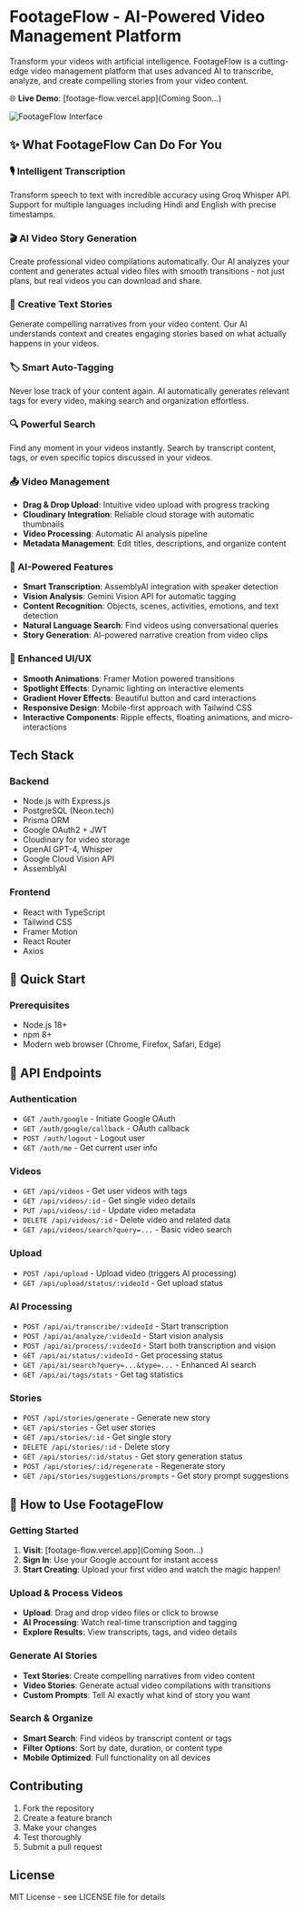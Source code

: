 # FootageFlow - AI-Powered Video Management Platform

Transform your videos with artificial intelligence. FootageFlow is a cutting-edge video management platform that uses advanced AI to transcribe, analyze, and create compelling stories from your video content.

🌐 **Live Demo**: [footage-flow.vercel.app](Coming Soon...)

![FootageFlow Interface](frontend/public/footage-flow.png)

## ✨ What FootageFlow Can Do For You

### 🎙️ **Intelligent Transcription**
Transform speech to text with incredible accuracy using Groq Whisper API. Support for multiple languages including Hindi and English with precise timestamps.

### 🎬 **AI Video Story Generation**
Create professional video compilations automatically. Our AI analyzes your content and generates actual video files with smooth transitions - not just plans, but real videos you can download and share.

### 📖 **Creative Text Stories**
Generate compelling narratives from your video content. Our AI understands context and creates engaging stories based on what actually happens in your videos.

### 🏷️ **Smart Auto-Tagging**
Never lose track of your content again. AI automatically generates relevant tags for every video, making search and organization effortless.

### 🔍 **Powerful Search**
Find any moment in your videos instantly. Search by transcript content, tags, or even specific topics discussed in your videos.

### 📤 Video Management
- **Drag & Drop Upload**: Intuitive video upload with progress tracking
- **Cloudinary Integration**: Reliable cloud storage with automatic thumbnails
- **Video Processing**: Automatic AI analysis pipeline
- **Metadata Management**: Edit titles, descriptions, and organize content

### 🤖 AI-Powered Features
- **Smart Transcription**: AssemblyAI integration with speaker detection
- **Vision Analysis**: Gemini Vision API for automatic tagging
- **Content Recognition**: Objects, scenes, activities, emotions, and text detection
- **Natural Language Search**: Find videos using conversational queries
- **Story Generation**: AI-powered narrative creation from video clips

### 🎨 Enhanced UI/UX
- **Smooth Animations**: Framer Motion powered transitions
- **Spotlight Effects**: Dynamic lighting on interactive elements
- **Gradient Hover Effects**: Beautiful button and card interactions
- **Responsive Design**: Mobile-first approach with Tailwind CSS
- **Interactive Components**: Ripple effects, floating animations, and micro-interactions

## Tech Stack

### Backend
- Node.js with Express.js
- PostgreSQL (Neon.tech)
- Prisma ORM
- Google OAuth2 + JWT
- Cloudinary for video storage
- OpenAI GPT-4, Whisper
- Google Cloud Vision API
- AssemblyAI

### Frontend
- React with TypeScript
- Tailwind CSS
- Framer Motion
- React Router
- Axios

## 🚀 Quick Start

### Prerequisites
- Node.js 18+
- npm 8+
- Modern web browser (Chrome, Firefox, Safari, Edge)

## 📡 API Endpoints

### Authentication
- `GET /auth/google` - Initiate Google OAuth
- `GET /auth/google/callback` - OAuth callback
- `POST /auth/logout` - Logout user
- `GET /auth/me` - Get current user info

### Videos
- `GET /api/videos` - Get user videos with tags
- `GET /api/videos/:id` - Get single video details
- `PUT /api/videos/:id` - Update video metadata
- `DELETE /api/videos/:id` - Delete video and related data
- `GET /api/videos/search?query=...` - Basic video search

### Upload
- `POST /api/upload` - Upload video (triggers AI processing)
- `GET /api/upload/status/:videoId` - Get upload status

### AI Processing
- `POST /api/ai/transcribe/:videoId` - Start transcription
- `POST /api/ai/analyze/:videoId` - Start vision analysis
- `POST /api/ai/process/:videoId` - Start both transcription and vision
- `GET /api/ai/status/:videoId` - Get processing status
- `GET /api/ai/search?query=...&type=...` - Enhanced AI search
- `GET /api/ai/tags/stats` - Get tag statistics

### Stories
- `POST /api/stories/generate` - Generate new story
- `GET /api/stories` - Get user stories
- `GET /api/stories/:id` - Get single story
- `DELETE /api/stories/:id` - Delete story
- `GET /api/stories/:id/status` - Get story generation status
- `POST /api/stories/:id/regenerate` - Regenerate story
- `GET /api/stories/suggestions/prompts` - Get story prompt suggestions

## 🎯 How to Use FootageFlow

### **Getting Started**
1. **Visit**: [footage-flow.vercel.app](Coming Soon...)
2. **Sign In**: Use your Google account for instant access
3. **Start Creating**: Upload your first video and watch the magic happen!

### **Upload & Process Videos**
- **Upload**: Drag and drop video files or click to browse
- **AI Processing**: Watch real-time transcription and tagging
- **Explore Results**: View transcripts, tags, and video details

### **Generate AI Stories**
- **Text Stories**: Create compelling narratives from video content
- **Video Stories**: Generate actual video compilations with transitions
- **Custom Prompts**: Tell AI exactly what kind of story you want

### **Search & Organize**
- **Smart Search**: Find videos by transcript content or tags
- **Filter Options**: Sort by date, duration, or content type
- **Mobile Optimized**: Full functionality on all devices

## Contributing

1. Fork the repository
2. Create a feature branch
3. Make your changes
4. Test thoroughly
5. Submit a pull request

## License

MIT License - see LICENSE file for details

